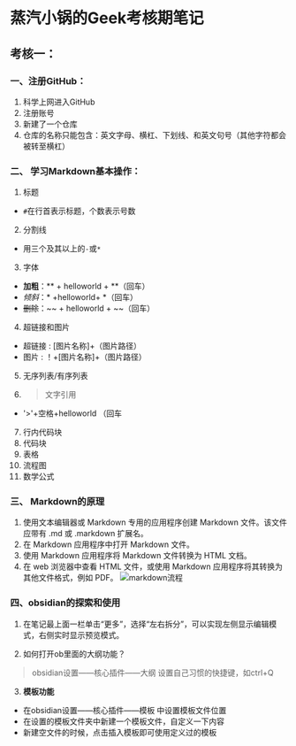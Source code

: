 # 蒸汽小锅的Geek考核期笔记
## 考核一：
### 一、注册GitHub：
1. 科学上网进入GitHub
2. 注册账号
3. 新建了一个仓库
4. 仓库的名称只能包含：英文字母、横杠、下划线、和英文句号（其他字符都会被转至横杠）

### 二、 **学习Markdown基本操作：**
 1. 标题
   + `#`在行首表示标题，个数表示号数
 2. 分割线
   + 用三个及其以上的`-`或`*`
 3. 字体
   + **加粗**：** + helloworld + **（回车）
   + *倾斜*：* +helloworld+ *（回车）
   + ~~删除~~：~~ + helloworld + ~~（回车）
 4. 超链接和图片
   + 超链接 :  [图片名称]+（图片路径）
   + 图片 :  ！+[图片名称]+（图片路径）
 5. 无序列表/有序列表
 6. > 文字引用 
   + '>'+空格+helloworld （回车
 7. 行内代码块
 8. 代码块
 9. 表格
 10. 流程图
 11. 数学公式

### 三、 **Markdown的原理**
1. 使用文本编辑器或 Markdown 专用的应用程序创建 Markdown 文件。该文件应带有 .md 或 .markdown 扩展名。
2. 在 Markdown 应用程序中打开 Markdown 文件。
3. 使用 Markdown 应用程序将 Markdown 文件转换为 HTML 文档。
4. 在 web 浏览器中查看 HTML 文件，或使用 Markdown 应用程序将其转换为其他文件格式，例如 PDF。
![markdown流程](https://ewr1.vultrobjects.com/imgur1/000/001/517/560_070_24e.jpg)

### 四、obsidian的探索和使用
1. 在笔记最上面一栏单击“更多”，选择“左右拆分”，可以实现左侧显示编辑模式，右侧实时显示预览模式。

2. 如何打开ob里面的大纲功能？
>obsidian设置——核心插件——大纲
>设置自己习惯的快捷键，如ctrl+Q

3. **模板功能**
 + 在obsidian设置——核心插件——模板 中设置模板文件位置
 + 在设置的模板文件夹中新建一个模板文件，自定义一下内容
 + 新建空文件的时候，点击插入模板即可使用定义过的模板
